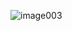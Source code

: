 ![image003](https://user-images.githubusercontent.com/67922506/200156771-0bb7f24c-6258-4cd2-b1dd-de6d185574c1.png)
